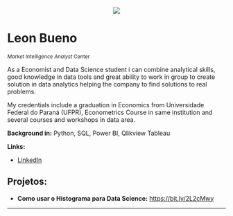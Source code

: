 
<p align="center">
  <img src="banner.png" >
</p>

# Leon Bueno
<sub>*Market Intelligence Analyst* Center</sub>

As a Economist and Data Science student i can combine analytical skills, good knowledge in data tools and great ability to work in group to create solution in data analytics helping the company to find solutions to real problems.

My credentials include a graduation in Economics from Universidade Federal do Paraná (UFPR), Econometrics Course in same institution and several courses and workshops in data area.

**Background in:** Python, SQL, Power BI, Qlikview Tableau

**Links:**
* [LinkedIn](https://www.linkedin.com/in/leon-bueno)



## Projetos:

* **Como usar o Histograma para Data Science:** https://bit.ly/2L2cMwy

---




